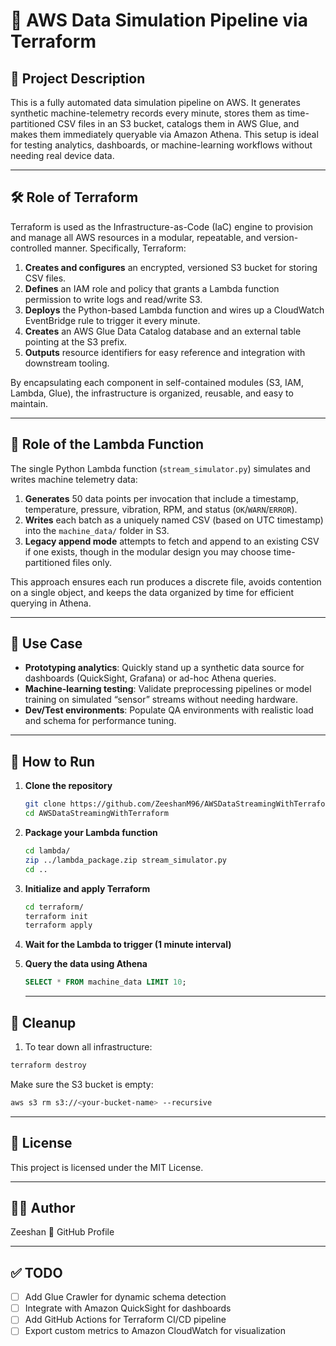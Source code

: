 # 🚀 AWS Data Simulation Pipeline via Terraform

## 📖 Project Description
This is a fully automated data simulation pipeline on AWS. It generates synthetic machine-telemetry records every minute, stores them as time-partitioned CSV files in an S3 bucket, catalogs them in AWS Glue, and makes them immediately queryable via Amazon Athena. This setup is ideal for testing analytics, dashboards, or machine-learning workflows without needing real device data.

---

## 🛠️ Role of Terraform
Terraform is used as the Infrastructure-as-Code (IaC) engine to provision and manage all AWS resources in a modular, repeatable, and version-controlled manner. Specifically, Terraform:
1. **Creates and configures** an encrypted, versioned S3 bucket for storing CSV files.
2. **Defines** an IAM role and policy that grants a Lambda function permission to write logs and read/write S3.
3. **Deploys** the Python-based Lambda function and wires up a CloudWatch EventBridge rule to trigger it every minute.
4. **Creates** an AWS Glue Data Catalog database and an external table pointing at the S3 prefix.
5. **Outputs** resource identifiers for easy reference and integration with downstream tooling.

By encapsulating each component in self-contained modules (S3, IAM, Lambda, Glue), the infrastructure is organized, reusable, and easy to maintain.

---

## 🐍 Role of the Lambda Function
The single Python Lambda function (`stream_simulator.py`) simulates and writes machine telemetry data:
1. **Generates** 50 data points per invocation that include a timestamp, temperature, pressure, vibration, RPM, and status (`OK`/`WARN`/`ERROR`).
2. **Writes** each batch as a uniquely named CSV (based on UTC timestamp) into the `machine_data/` folder in S3.
3. **Legacy append mode** attempts to fetch and append to an existing CSV if one exists, though in the modular design you may choose time-partitioned files only.

This approach ensures each run produces a discrete file, avoids contention on a single object, and keeps the data organized by time for efficient querying in Athena.

---

## 🎯 Use Case
- **Prototyping analytics**: Quickly stand up a synthetic data source for dashboards (QuickSight, Grafana) or ad-hoc Athena queries.  
- **Machine-learning testing**: Validate preprocessing pipelines or model training on simulated “sensor” streams without needing hardware.  
- **Dev/Test environments**: Populate QA environments with realistic load and schema for performance tuning.

---

## 🏃 How to Run

1. **Clone the repository**  
   ```bash
   git clone https://github.com/ZeeshanM96/AWSDataStreamingWithTerraform.git
   cd AWSDataStreamingWithTerraform
    ```
2. **Package your Lambda function**
   ```bash
   cd lambda/
   zip ../lambda_package.zip stream_simulator.py
   cd ..
   ```

3. **Initialize and apply Terraform**
   ```bash
   cd terraform/
   terraform init
   terraform apply
   ```
4. **Wait for the Lambda to trigger (1 minute interval)**

5. **Query the data using Athena**
   ```sql
   SELECT * FROM machine_data LIMIT 10;
   ```

   ---
   

## 🧹 Cleanup
1. To tear down all infrastructure:

```bash
terraform destroy
```
Make sure the S3 bucket is empty:
```bash
aws s3 rm s3://<your-bucket-name> --recursive
```

  ---
   
## 📄 License
This project is licensed under the MIT License.

   ---
   
## 👨‍💻 Author
Zeeshan
🔗 GitHub Profile


   ---
   
## ✅ TODO
- [ ] Add Glue Crawler for dynamic schema detection
- [ ] Integrate with Amazon QuickSight for dashboards
- [ ] Add GitHub Actions for Terraform CI/CD pipeline
- [ ] Export custom metrics to Amazon CloudWatch for visualization
